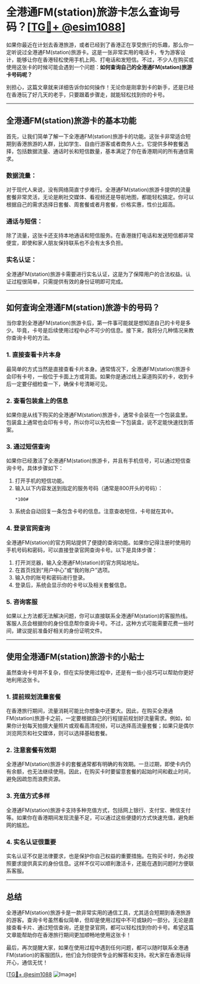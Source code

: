 # 全港通FM(station)旅游卡怎么查询号码？[[TG💪+ @esim1088](https://t.me/s/esim1088)]

如果你最近在计划去香港旅游，或者已经到了香港正在享受旅行的乐趣，那么你一定听说过全港通FM(station)旅游卡。这是一张非常实用的电话卡，专为游客设计，能够让你在香港轻松使用手机上网、打电话和发短信。不过，不少人在购买或使用这张卡的时候可能会遇到一个问题：**如何查询自己的全港通FM(station)旅游卡号码呢？**

别担心，这篇文章就来详细告诉你如何操作！无论你是刚拿到卡的新手，还是已经在香港玩了好几天的老手，只要跟着步骤走，就能轻松找到你的卡号。

---

## **全港通FM(station)旅游卡的基本功能**

首先，让我们简单了解一下全港通FM(station)旅游卡的功能。这张卡非常适合短期到香港旅游的人群，比如学生、自由行游客或者商务人士。它提供多种套餐选择，包括数据流量、通话时长和短信数量，基本满足了你在香港期间的所有通信需求。

### 数据流量：
对于现代人来说，没有网络简直寸步难行。全港通FM(station)旅游卡提供的流量套餐非常灵活，无论是刷社交媒体、看视频还是导航地图，都能轻松搞定。你可以根据自己的需求选择日套餐、周套餐或者月套餐，价格实惠，性价比超高。

### 通话与短信：
除了流量，这张卡还支持本地通话和短信服务。在香港拨打电话和发送短信都非常便宜，即使和家人朋友保持联系也不会有太多负担。

### 实名认证：
全港通FM(station)旅游卡需要进行实名认证，这是为了保障用户的合法权益。认证过程很简单，只需提供有效的身份证明即可完成。

---

## **如何查询全港通FM(station)旅游卡的号码？**

当你拿到全港通FM(station)旅游卡后，第一件事可能就是想知道自己的卡号是多少。毕竟，卡号是后续使用过程中必不可少的信息。接下来，我将分几种情况来教你查询卡号的方法。

### **1. 直接查看卡片本身**
最简单的方式当然是直接查看卡片本身。通常情况下，全港通FM(station)旅游卡会印有卡号，一般位于卡面上方或背面。如果你是通过线上渠道购买的卡，收到卡后一定要仔细检查一下，确保卡号清晰可见。

### **2. 查看包装盒上的信息**
如果你是从线下购买的全港通FM(station)旅游卡，通常卡会装在一个包装盒里。包装盒上通常也会印有卡号，所以你可以先检查一下包装盒，说不定能快速找到答案。

### **3. 通过短信查询**
如果你已经激活了全港通FM(station)旅游卡，并且有手机信号，可以通过短信查询卡号。具体步骤如下：

1. 打开手机的短信功能。
2. 输入以下内容发送到指定的服务号码（通常是800开头的号码）：
   ```
   *100#
   ```
3. 系统会自动回复一条包含卡号的信息。注意查收短信，卡号就在其中。

### **4. 登录官网查询**
全港通FM(station)的官方网站提供了便捷的查询功能。如果你记得注册时使用的手机号码和密码，可以直接登录官网查询卡号。以下是具体步骤：

1. 打开浏览器，输入全港通FM(station)的官方网站地址。
2. 在首页找到“用户中心”或“我的账户”选项。
3. 输入你的账号和密码进行登录。
4. 登录后，系统会显示你的卡号以及相关套餐信息。

### **5. 咨询客服**
如果以上方法都无法解决问题，你可以直接联系全港通FM(station)的客服热线。客服人员会根据你的身份信息帮你查询卡号。不过，这种方式可能需要花费一些时间，建议提前准备好相关的身份证明文件。

---

## **使用全港通FM(station)旅游卡的小贴士**

虽然查询卡号并不复杂，但在实际使用过程中，还是有一些小技巧可以帮助你更好地利用这张卡。

### **1. 提前规划流量套餐**
在香港旅行期间，流量消耗可能比你想象中还要大。因此，在购买全港通FM(station)旅游卡之前，一定要根据自己的行程提前规划好流量需求。例如，如果你计划每天拍摄大量照片或观看高清视频，可以选择高流量套餐；如果只是偶尔浏览网页和社交媒体，则可以选择基础套餐。

### **2. 注意套餐有效期**
全港通FM(station)旅游卡的套餐通常都有明确的有效期。一旦过期，即使卡内仍有余额，也无法继续使用。因此，在购买卡时要留意套餐的起始时间和截止时间，避免因疏忽而浪费资源。

### **3. 充值方式多样**
全港通FM(station)旅游卡支持多种充值方式，包括网上银行、支付宝、微信支付等。如果你在香港期间发现流量不足，可以通过这些便捷的方式快速充值，避免断网的尴尬。

### **4. 实名认证很重要**
实名认证不仅是法律要求，也是保护你自己权益的重要措施。在购买卡时，务必按照要求提供真实的身份信息。这样不仅可以顺利激活卡，还能在遇到问题时方便联系客服。

---

## **总结**

全港通FM(station)旅游卡是一款非常实用的通信工具，尤其适合短期到香港旅游的游客。查询卡号虽然看似简单，但却是使用过程中不可或缺的一部分。无论是直接查看卡片、通过短信查询，还是登录官网，都可以轻松找到你的卡号。希望这篇文章能帮助你在香港旅行期间更加顺畅地使用这张卡！

最后，再次提醒大家，如果在使用过程中遇到任何问题，都可以随时联系全港通FM(station)的客服团队，他们会为你提供专业的解答和支持。祝大家在香港玩得开心，通信无忧！

[[TG💪+ @esim1088](https://t.me/s/esim1088) ![Image](https://i.postimg.cc/4NQfJmqS/Snipaste-2025-05-13-00-14-12.png)]